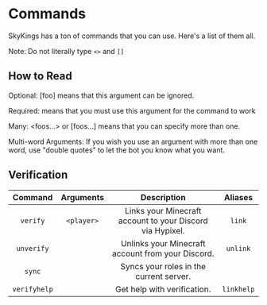 # Commands
SkyKings has a ton of commands that you can use. Here's a list of them all.

Note: Do not literally type `<>` and `[]`

## How to Read
Optional: [foo] means that this argument can be ignored.

Required: <foo> means that you must use this argument for the command to work
  
Many: <foos...> or [foos...] means that you can specify more than one. 
  
Multi-word Arguments: If you wish you use an argument with more than one word, use "double quotes" to let the bot you know what you want.

## Verification
| Command | Arguments | Description | Aliases |
|:-------:|:---------:|:-----------:|:-------:|
| `verify` | `<player>` | Links your Minecraft account to your Discord via Hypixel. | `link` |
| `unverify` | | Unlinks your Minecraft account from your Discord. | `unlink` |
| `sync` | | Syncs your roles in the current server. | |
| `verifyhelp` |  | Get help with verification. | `linkhelp` |

